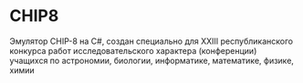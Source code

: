# CHIP8
Эмулятор CHIP-8 на C#, создан специально для XXIII республиканского конкурса работ исследовательского характера  (конференции) учащихся  по астрономии, биологии, информатике, математике, физике, химии
